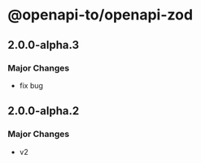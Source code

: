 # @openapi-to/openapi-zod

## 2.0.0-alpha.3

### Major Changes

- fix bug

## 2.0.0-alpha.2

### Major Changes

- v2
